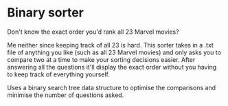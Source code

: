 # Binary sorter

Don't know the exact order you'd rank all 23 Marvel movies? 

Me neither since keeping track of all 23 is hard. 
This sorter takes in a .txt file of anything you like (such as all 23 Marvel movies) and only asks you to compare 
two at a time to make your sorting decisions easier. After answering all the questions it'll display the exact order 
without you having to keep track of everything yourself.

Uses a binary search tree data structure to optimise the comparisons and minimise the number of questions asked.
